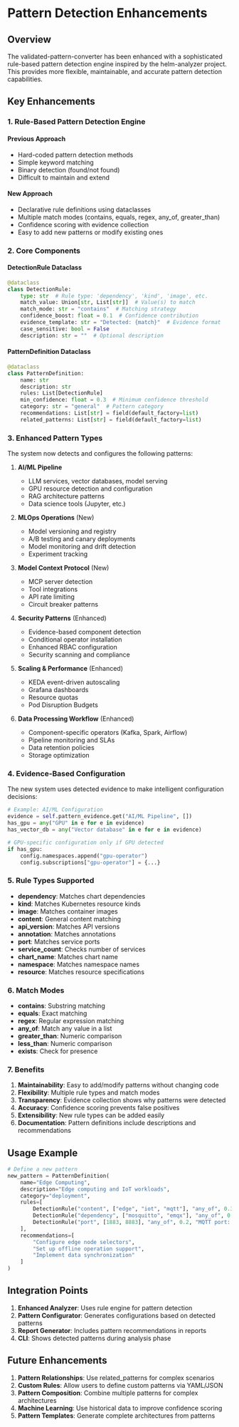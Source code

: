 # Pattern Detection Enhancements

## Overview

The validated-pattern-converter has been enhanced with a sophisticated rule-based pattern detection engine inspired by the helm-analyzer project. This provides more flexible, maintainable, and accurate pattern detection capabilities.

## Key Enhancements

### 1. Rule-Based Pattern Detection Engine

#### Previous Approach
- Hard-coded pattern detection methods
- Simple keyword matching
- Binary detection (found/not found)
- Difficult to maintain and extend

#### New Approach
- Declarative rule definitions using dataclasses
- Multiple match modes (contains, equals, regex, any_of, greater_than)
- Confidence scoring with evidence collection
- Easy to add new patterns or modify existing ones

### 2. Core Components

#### DetectionRule Dataclass
```python
@dataclass
class DetectionRule:
    type: str  # Rule type: 'dependency', 'kind', 'image', etc.
    match_value: Union[str, List[str]]  # Value(s) to match
    match_mode: str = "contains"  # Matching strategy
    confidence_boost: float = 0.1  # Confidence contribution
    evidence_template: str = "Detected: {match}"  # Evidence format
    case_sensitive: bool = False
    description: str = ""  # Optional description
```

#### PatternDefinition Dataclass
```python
@dataclass
class PatternDefinition:
    name: str
    description: str
    rules: List[DetectionRule]
    min_confidence: float = 0.3  # Minimum confidence threshold
    category: str = "general"  # Pattern category
    recommendations: List[str] = field(default_factory=list)
    related_patterns: List[str] = field(default_factory=list)
```

### 3. Enhanced Pattern Types

The system now detects and configures the following patterns:

1. **AI/ML Pipeline**
   - LLM services, vector databases, model serving
   - GPU resource detection and configuration
   - RAG architecture patterns
   - Data science tools (Jupyter, etc.)

2. **MLOps Operations** (New)
   - Model versioning and registry
   - A/B testing and canary deployments
   - Model monitoring and drift detection
   - Experiment tracking

3. **Model Context Protocol** (New)
   - MCP server detection
   - Tool integrations
   - API rate limiting
   - Circuit breaker patterns

4. **Security Patterns** (Enhanced)
   - Evidence-based component detection
   - Conditional operator installation
   - Enhanced RBAC configuration
   - Security scanning and compliance

5. **Scaling & Performance** (Enhanced)
   - KEDA event-driven autoscaling
   - Grafana dashboards
   - Resource quotas
   - Pod Disruption Budgets

6. **Data Processing Workflow** (Enhanced)
   - Component-specific operators (Kafka, Spark, Airflow)
   - Pipeline monitoring and SLAs
   - Data retention policies
   - Storage optimization

### 4. Evidence-Based Configuration

The new system uses detected evidence to make intelligent configuration decisions:

```python
# Example: AI/ML Configuration
evidence = self.pattern_evidence.get("AI/ML Pipeline", [])
has_gpu = any("GPU" in e for e in evidence)
has_vector_db = any("Vector database" in e for e in evidence)

# GPU-specific configuration only if GPU detected
if has_gpu:
    config.namespaces.append("gpu-operator")
    config.subscriptions["gpu-operator"] = {...}
```

### 5. Rule Types Supported

- **dependency**: Matches chart dependencies
- **kind**: Matches Kubernetes resource kinds
- **image**: Matches container images
- **content**: General content matching
- **api_version**: Matches API versions
- **annotation**: Matches annotations
- **port**: Matches service ports
- **service_count**: Checks number of services
- **chart_name**: Matches chart name
- **namespace**: Matches namespace names
- **resource**: Matches resource specifications

### 6. Match Modes

- **contains**: Substring matching
- **equals**: Exact matching
- **regex**: Regular expression matching
- **any_of**: Match any value in a list
- **greater_than**: Numeric comparison
- **less_than**: Numeric comparison
- **exists**: Check for presence

### 7. Benefits

1. **Maintainability**: Easy to add/modify patterns without changing code
2. **Flexibility**: Multiple rule types and match modes
3. **Transparency**: Evidence collection shows why patterns were detected
4. **Accuracy**: Confidence scoring prevents false positives
5. **Extensibility**: New rule types can be added easily
6. **Documentation**: Pattern definitions include descriptions and recommendations

## Usage Example

```python
# Define a new pattern
new_pattern = PatternDefinition(
    name="Edge Computing",
    description="Edge computing and IoT workloads",
    category="deployment",
    rules=[
        DetectionRule("content", ["edge", "iot", "mqtt"], "any_of", 0.3, "Edge keyword: {match}"),
        DetectionRule("dependency", ["mosquitto", "emqx"], "any_of", 0.4, "MQTT broker: {match}"),
        DetectionRule("port", [1883, 8883], "any_of", 0.2, "MQTT port: {match}"),
    ],
    recommendations=[
        "Configure edge node selectors",
        "Set up offline operation support",
        "Implement data synchronization"
    ]
)
```

## Integration Points

1. **Enhanced Analyzer**: Uses rule engine for pattern detection
2. **Pattern Configurator**: Generates configurations based on detected patterns
3. **Report Generator**: Includes pattern recommendations in reports
4. **CLI**: Shows detected patterns during analysis phase

## Future Enhancements

1. **Pattern Relationships**: Use related_patterns for complex scenarios
2. **Custom Rules**: Allow users to define custom patterns via YAML/JSON
3. **Pattern Composition**: Combine multiple patterns for complex architectures
4. **Machine Learning**: Use historical data to improve confidence scoring
5. **Pattern Templates**: Generate complete architectures from patterns